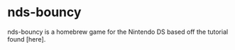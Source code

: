 nds-bouncy
==========
<p>nds-bouncy is a homebrew game for the Nintendo DS based off the tutorial found [here].</p>

[here]:http://ekid.nintendev.com/bouncy/index.php
